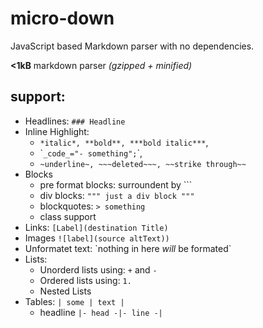 # micro-down

JavaScript based Markdown parser with no dependencies.

**<1kB** markdown parser *(gzipped + minified)*

## support:
- Headlines: `### Headline`
- Inline Highlight:
    - `*italic*, **bold**, ***bold italic***`, 
    - \``_code_="- something";`\`, 
    - `~underline~, ~~~deleted~~~, ~~strike through~~`
- Blocks
    - pre format blocks: surroundent by  \`\`\`
    - div blocks: `""" just a div block """`
    - blockquotes: `> something`
    - class support
- Links: `[Label](destination Title)`
- Images `![label](source altText))`
- Unformatet text: \`nothing in here *will* be formated\`
- Lists:
    - Unorderd lists using: `+` and `-`
    - Ordered lists using: `1.`
    - Nested Lists
- Tables: `| some | text |`
    - headline `|- head -|- line -|`
